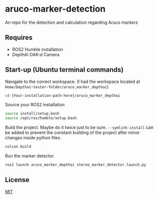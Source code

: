 # aruco-marker-detection
An repo for the detection and calculation regarding Aruco markers

## Requires
- ROS2 Humble installation
- DepthAI OAK-d Camera

## Start-up (Ubuntu terminal commands)


Navigate to the correct workspace. (I had the workspace located at `Home/Depthai-tester-folder/aruco_marker_depthai`)  
```bash
cd {Your-installation-path-here}/aruco_marker_depthai
```

Source your ROS2 installation
```bash
source install/setup.bash
source /opt/ros/humble/setup.bash
```

Build the project. Maybe do it twice just to be sure. `--symlink-install` can be added to prevent the constant building of the project after minor changes inside python files.
```bash
colcon build
```

Run the marker detector.
```bash
ros2 launch aruco_marker_depthai stereo_marker_detector.launch.py
```

## License
[MIT](https://github.com/dan00n1/aruco-marker-detection/blob/0d4f772d2e9c2635cd3b6ded379c2c12e2cb8b23/LICENSE)
